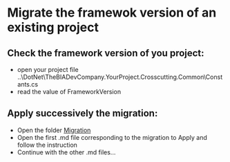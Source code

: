 # Migrate the framewok version of an existing project

## Check the framework version of you project:
* open your project file ..\DotNet\TheBIADevCompany.YourProject.Crosscutting.Common\Constants.cs
* read the value of FrameworkVersion

## Apply successively the migration:
* Open the folder [Migration](./Migration) 
* Open the first .md file corresponding to the migration to Apply and follow the instruction
* Continue with the other .md files...